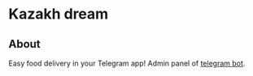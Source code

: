 # Kazakh dream

## About
Easy food delivery in your Telegram app! Admin panel of [telegram bot](https://github.com/daurensky/kazakh-dream-bot). 
